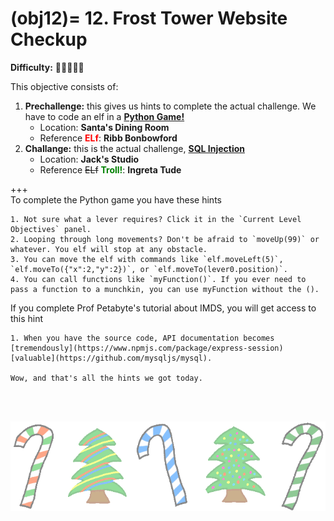(obj12)=
12\. Frost Tower Website Checkup
=======================
**Difficulty:** 🎄🎄🎄🎄🎄 <br>

This objective consists of:
1. **Prechallenge:** this gives us hints to complete the actual challenge. We have to code an elf in a  [**Python Game!**](prech12)
    * Location: **Santa's Dining Room**
    * Reference <span style="color:red">**ELf**</span>: **Ribb Bonbowford**
2. **Challange:** this is the actual challenge, [**SQL Injection**](ch12)
    * Location: **Jack's Studio**
    * Reference <strike>ELf</strike> <span style="color:green">**Troll!**</span>: **Ingreta Tude**

+++
<br>
To complete the Python game you have these hints

```{hint}
1. Not sure what a lever requires? Click it in the `Current Level Objectives` panel.
2. Looping through long movements? Don't be afraid to `moveUp(99)` or whatever. You elf will stop at any obstacle.
3. You can move the elf with commands like `elf.moveLeft(5)`, `elf.moveTo({"x":2,"y":2})`, or `elf.moveTo(lever0.position)`.
4. You can call functions like `myFunction()`. If you ever need to pass a function to a munchkin, you can use myFunction without the ().
```

If you complete Prof Petabyte's tutorial about IMDS, you will get access to this hint
```{hint}
1. When you have the source code, API documentation becomes [tremendously](https://www.npmjs.com/package/express-session) [valuable](https://github.com/mysqljs/mysql).

Wow, and that's all the hints we got today.
```

<br>
<br>

![footer1](images/footer2_large.png)


